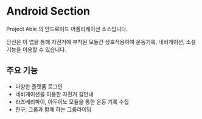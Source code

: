 Android Section
=======

Project Able 의 안드로이드 어플리케이션 소스입니다.

당신은 이 앱을 통해 자전거에 부착된 모듈간 상호작용하여 운동기록, 네비게이션, 소셜 기능을 이용할 수 있습니다.


## 주요 기능

- 다양한 플랫폼 로그인
- 네비게이션을 이용한 자전거 길안내
- 라즈베리파이, 아두이노 모듈을 통한 운동 기록 수집
- 친구, 그룹과 함께 하는 그룹라이딩
